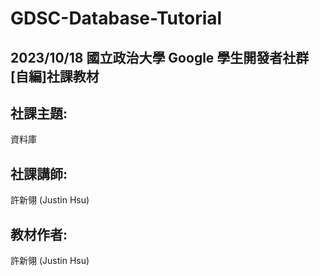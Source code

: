 # GDSC-Database-Tutorial
## 2023/10/18 國立政治大學 Google 學生開發者社群 [自編]社課教材

## 社課主題: 
資料庫

## 社課講師: 
許新翎 (Justin Hsu)

## 教材作者: 
許新翎 (Justin Hsu)
